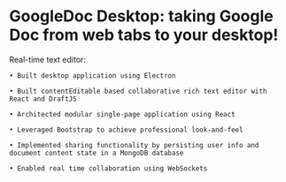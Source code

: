 # GoogleDoc Desktop: taking Google Doc from web tabs to your desktop!
Real-time text editor:

	• Built desktop application using Electron
	
	• Built contentEditable based collaborative rich text editor with React and DraftJS
	
	• Architected modular single-page application using React
	
	• Leveraged Bootstrap to achieve professional look-and-feel
	
	• Implemented sharing functionality by persisting user info and document content state in a MongoDB database
	
	• Enabled real time collaboration using WebSockets
